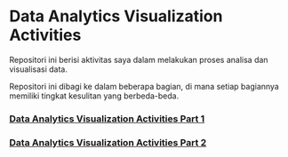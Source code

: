 # Data Analytics Visualization Activities

Repositori ini berisi aktivitas saya dalam melakukan proses analisa dan visualisasi data.

Repositori ini dibagi ke dalam beberapa bagian, di mana setiap bagiannya memiliki tingkat kesulitan yang berbeda-beda.

### [Data Analytics Visualization Activities Part 1](./README-PART-1.md)
### [Data Analytics Visualization Activities Part 2](./README-PART-2.md)

